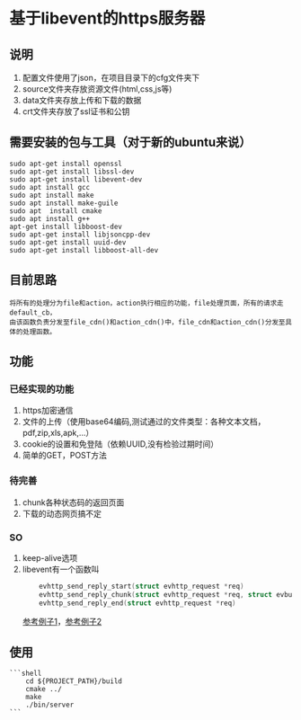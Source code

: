 # 基于libevent的https服务器

## 说明
1. 配置文件使用了json，在项目目录下的cfg文件夹下
2. source文件夹存放资源文件(html,css,js等)
3. data文件夹存放上传和下载的数据
4. crt文件夹存放了ssl证书和公钥

## 需要安装的包与工具（对于新的ubuntu来说）
    sudo apt-get install openssl
    sudo apt-get install libssl-dev
    sudo apt-get install libevent-dev
    sudo apt install gcc
    sudo apt install make
    sudo apt install make-guile
    sudo apt  install cmake
    sudo apt install g++
    apt-get install libboost-dev
    sudo apt-get install libjsoncpp-dev
    sudo apt-get install uuid-dev
    sudo apt-get install libboost-all-dev


## 目前思路
    将所有的处理分为file和action，action执行相应的功能，file处理页面，所有的请求走default_cb， 
    由该函数负责分发至file_cdn()和action_cdn()中，file_cdn和action_cdn()分发至具体的处理函数。
## 功能
### 已经实现的功能
1. https加密通信
2. 文件的上传（使用base64编码,测试通过的文件类型：各种文本文档，pdf,zip,xls,apk,...）
3. cookie的设置和免登陆（依赖UUID,没有检验过期时间）
4. 简单的GET，POST方法
### 待完善
1. chunk各种状态码的返回页面
2. 下载的动态网页搞不定

### SO
1. keep-alive选项
2. libevent有一个函数叫
    ```c
        evhttp_send_reply_start(struct evhttp_request *req)
        evhttp_send_reply_chunk(struct evhttp_request *req, struct evbuffer *databuf)
        evhttp_send_reply_end(struct evhttp_request *req)
    ```
    [参考例子1](https://gist.github.com/rgl/291085)，[参考例子2](https://stackoverflow.com/questions/20482843/serving-large-files-2gb-with-libevent-on-32-bit-system)

## 使用
    ```shell
        cd ${PROJECT_PATH}/build
        cmake ../
        make
        ./bin/server
    ```

